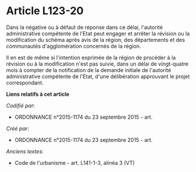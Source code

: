 # Article L123-20

Dans la négative ou à défaut de réponse dans ce délai, l'autorité administrative compétente de l'Etat peut engager et arrêter
la révision ou la modification du schéma après avis de la région, des départements et des communautés d'agglomération
concernés de la région.

Il en est de même si l'intention exprimée de la région de procéder à la révision ou à la modification n'est pas suivie, dans
un délai de vingt-quatre mois à compter de la notification de la demande initiale de l'autorité administrative compétente de
l'Etat, d'une délibération approuvant le projet correspondant.

**Liens relatifs à cet article**

_Codifié par_:

  - ORDONNANCE n°2015-1174 du 23 septembre 2015 - art.

_Créé par_:

  - ORDONNANCE n°2015-1174 du 23 septembre 2015 - art.

_Anciens textes_:

  - Code de l'urbanisme - art. L141-1-3, alinéa 3 (VT)
